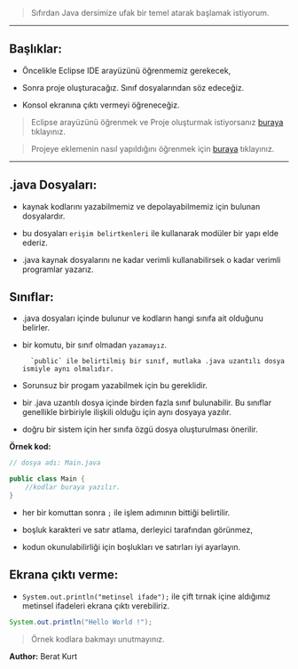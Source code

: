 > Sıfırdan Java dersimize ufak bir temel atarak başlamak istiyorum.

---

## Başlıklar:

* Öncelikle Eclipse IDE arayüzünü öğrenmemiz gerekecek,

* Sonra proje oluşturacağız. Sınıf dosyalarından söz edeceğiz.

* Konsol ekranına çıktı vermeyi öğreneceğiz.

> Eclipse arayüzünü öğrenmek ve Proje oluşturmak istiyorsanız [buraya](./texts/Proje%20Oluşturma.md) tıklayınız.

> Projeye eklemenin nasıl yapıldığını öğrenmek için [buraya](./texts/Ekleme%20Yapma.md) tıklayınız.

---

## .java Dosyaları:

* kaynak kodlarını yazabilmemiz ve depolayabilmemiz için bulunan dosyalardır.

* bu dosyaları `erişim belirtkenleri` ile kullanarak modüler bir yapı elde ederiz.

* .java kaynak dosyalarını ne kadar verimli kullanabilirsek o kadar verimli programlar yazarız.

## Sınıflar:

* .java dosyaları içinde bulunur ve kodların hangi sınıfa ait olduğunu belirler.

* bir komutu, bir sınıf olmadan `yazamayız`.

        `public` ile belirtilmiş bir sınıf, mutlaka .java uzantılı dosya ismiyle aynı olmalıdır.

* Sorunsuz bir progam yazabilmek için bu gereklidir.

* bir .java uzantılı dosya içinde birden fazla sınıf bulunabilir. Bu sınıflar genellikle birbiriyle ilişkili olduğu için aynı dosyaya yazılır.

* doğru bir sistem için her sınıfa özgü dosya oluşturulması önerilir.

**Örnek kod:**

```java
// dosya adı: Main.java

public class Main {
    //kodlar buraya yazılır.
}
```

* her bir komuttan sonra `;` ile işlem adımının bittiği belirtilir.

* boşluk karakteri ve satır atlama, derleyici tarafından görünmez, 

* kodun okunulabilirliği için boşlukları ve satırları iyi ayarlayın.

## Ekrana çıktı verme:

* `System.out.println("metinsel ifade");` ile çift tırnak içine aldığımız metinsel ifadeleri ekrana çıktı verebiliriz.

```java
System.out.println("Hello World !");
```

> Örnek kodlara bakmayı unutmayınız.

**Author:** Berat Kurt